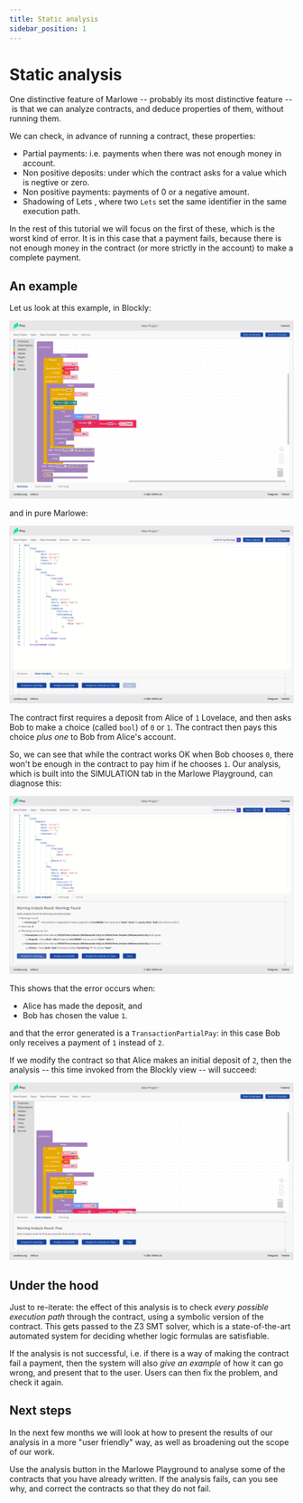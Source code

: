 ```yaml
---
title: Static analysis
sidebar_position: 1
---
```


# Static analysis

One distinctive feature of Marlowe -- probably its most distinctive
feature -- is that we can analyze contracts, and deduce properties of
them, without running them.

We can check, in advance of running a contract, these properties:

-   Partial payments: i.e. payments when there was not enough money in
    account.
-   Non positive deposits: under which the contract asks for a value
    which is negtive or zero.
-   Non positive payments: payments of 0 or a negative amount.
-   Shadowing of Lets , where two `Lets` set the same identifier in the
    same execution path.

In the rest of this tutorial we will focus on the first of these, which
is the worst kind of error. It is in this case that a payment fails,
because there is not enough money in the contract (or more strictly in
the account) to make a complete payment.

## An example

Let us look at this example, in Blockly:

![An example contract in Blockly](images/analysis1.png)

and in pure Marlowe:

![An example contract in Marlowe](images/analysis2.png)

The contract first requires a deposit from Alice of `1` Lovelace, and
then asks Bob to make a choice (called `bool`) of `0` or `1`. The
contract then pays this choice *plus one* to Bob from Alice\'s account.

So, we can see that while the contract works OK when Bob chooses `0`,
there won\'t be enough in the contract to pay him if he chooses `1`. Our
analysis, which is built into the SIMULATION tab in the Marlowe
Playground, can diagnose this:

![Failed analysis](images/analysis3.png)

This shows that the error occurs when:

-   Alice has made the deposit, and
-   Bob has chosen the value `1`.

and that the error generated is a `TransactionPartialPay`: in this case
Bob only receives a payment of `1` instead of `2`.

If we modify the contract so that Alice makes an initial deposit of `2`,
then the analysis -- this time invoked from the Blockly view -- will
succeed:

![Successful analysis](images/analysis4.png)

## Under the hood

Just to re-iterate: the effect of this analysis is to check *every
possible execution path* through the contract, using a symbolic version
of the contract. This gets passed to the Z3 SMT solver, which is a
state-of-the-art automated system for deciding whether logic formulas
are satisfiable.

If the analysis is not successful, i.e. if there is a way of making the
contract fail a payment, then the system will also *give an example* of
how it can go wrong, and present that to the user. Users can then fix
the problem, and check it again.

## Next steps

In the next few months we will look at how to present the results of our
analysis in a more \"user friendly\" way, as well as broadening out the
scope of our work.

Use the analysis button in the Marlowe Playground to analyse some of the
contracts that you have already written. If the analysis fails, can you
see why, and correct the contracts so that they do not fail.
